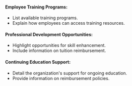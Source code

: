 #### Employee Training Programs:

- List available training programs.
- Explain how employees can access training resources.

#### Professional Development Opportunities:

- Highlight opportunities for skill enhancement.
- Include information on tuition reimbursement.

#### Continuing Education Support:

- Detail the organization's support for ongoing education.
- Provide information on reimbursement policies.